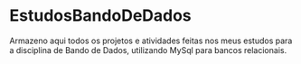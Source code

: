 # EstudosBandoDeDados
Armazeno aqui todos os projetos e atividades feitas nos meus estudos para a disciplina de Bando de Dados, utilizando MySql para bancos relacionais. 
 
